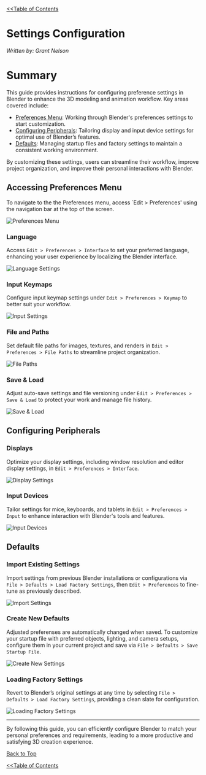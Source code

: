 <link rel="stylesheet" href="style.css">

[<<Table of Contents](README.md)

# Settings Configuration
*Written by: Grant Nelson*

# Summary
This guide provides instructions for configuring preference settings in Blender to enhance the 3D modeling and animation workflow. Key areas covered include:

- [Preferences Menu](#accessing-preferences-menu): Working through Blender's preferences settings to start customization.
- [Configuring Peripherals](#configuring-peripherals): Tailoring display and input device settings for optimal use of Blender’s features.
- [Defaults](#defaults): Managing startup files and factory settings to maintain a consistent working environment.

By customizing these settings, users can streamline their workflow, improve project organization, and improve their personal interactions with Blender.

## Accessing Preferences Menu

To navigate to the the Preferences menu, access `Edit > Preferences' using the navigation bar at the top of the screen.

![Preferences Menu](images/preferences_menu.png)

### Language
Access `Edit > Preferences > Interface` to set your preferred language, enhancing your user experience by localizing the Blender interface.

![Language Settings](images/language_settings.png)

### Input Keymaps
Configure input keymap settings under `Edit > Preferences > Keymap` to better suit your workflow.

![Input Settings](images/input_settings.png)

### File and Paths
Set default file paths for images, textures, and renders in `Edit > Preferences > File Paths` to streamline project organization.

![File Paths](images/file_paths.png)

### Save & Load
Adjust auto-save settings and file versioning under `Edit > Preferences > Save & Load` to protect your work and manage file history.

![Save & Load](images/save_load.png)

## Configuring Peripherals

### Displays
Optimize your display settings, including window resolution and editor display settings, in `Edit > Preferences > Interface`.

![Display Settings](images/display_settings.png)

### Input Devices
Tailor settings for mice, keyboards, and tablets in `Edit > Preferences > Input` to enhance interaction with Blender's tools and features.

![Input Devices](images/input_devices.png)

## Defaults

### Import Existing Settings
Import settings from previous Blender installations or configurations via `File > Defaults > Load Factory Settings`, then `Edit > Preferences` to fine-tune as previously described.

![Import Settings](images/import_settings.png)

### Create New Defaults
Adjusted preferenses are automatically changed when saved. To customize your startup file with preferred objects, lighting, and camera setups, configure them in your current project and save via `File > Defaults > Save Startup File`.

![Create New Settings](images/create_new_startup.png)

### Loading Factory Settings
Revert to Blender’s original settings at any time by selecting `File > Defaults > Load Factory Settings`, providing a clean slate for configuration.

![Loading Factory Settings](images/loading_factory_settings.png)

---

By following this guide, you can efficiently configure Blender to match your personal preferences and requirements, leading to a more productive and satisfying 3D creation experience.

[Back to Top](#settings-configuration)

[<<Table of Contents](README.md)